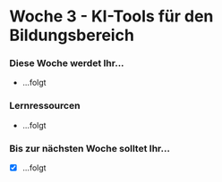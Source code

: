 # Woche 3 - KI-Tools für den Bildungsbereich

### Diese Woche werdet Ihr...

* ...folgt

### Lernressourcen

* ...folgt

### Bis zur nächsten Woche solltet Ihr...

* [x] ...folgt

